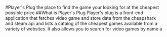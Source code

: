 #Player's Plug 
the place to find the game your looking for at the cheapest possible price
##What is Player's Plug
Player's plug is a front-end application that fetches video game and store data from the cheapshark and steam api and lists a catalog of the cheapest games available from a variety of websites. It also allows you to search for video games by name a